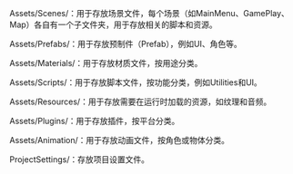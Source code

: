 Assets/Scenes/：用于存放场景文件，每个场景（如MainMenu、GamePlay、Map）各自有一个子文件夹，用于存放相关的脚本和资源。

Assets/Prefabs/：用于存放预制件（Prefab），例如UI、角色等。

Assets/Materials/：用于存放材质文件，按用途分类。

Assets/Scripts/：用于存放脚本文件，按功能分类，例如Utilities和UI。

Assets/Resources/：用于存放需要在运行时加载的资源，如纹理和音频。

Assets/Plugins/：用于存放插件，按平台分类。

Assets/Animation/：用于存放动画文件，按角色或物体分类。

ProjectSettings/：存放项目设置文件。